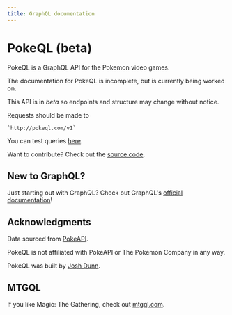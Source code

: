 ```yaml
---
title: GraphQL documentation
---
```


# PokeQL (beta)

PokeQL is a GraphQL API for the Pokemon video games.

The documentation for PokeQL is incomplete, but is currently being worked on.

This API is in *beta* so endpoints and structure may change without notice.

Requests should be made to

    `http://pokeql.com/v1`

You can test queries [here](http://pokeql.com/graphiql).

Want to contribute? Check out the [source code](https://github.com/joshddunn/pokemon-graphql-api).


## New to GraphQL?

Just starting out with GraphQL? Check out GraphQL's [official documentation](http://graphql.org/)!

## Acknowledgments

Data sourced from [PokeAPI](https://pokeapi.co).

PokeQL is not affiliated with PokeAPI or The Pokemon Company in any way.

PokeQL was built by [Josh Dunn](https://joshddunn.com).

## MTGQL

If you like Magic: The Gathering, check out [mtgql.com](http://mtgql.com).
